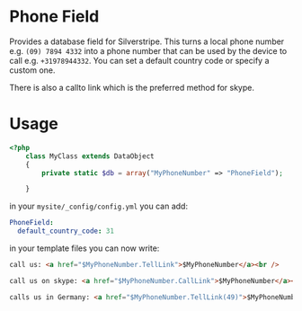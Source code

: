 # Phone Field

Provides a database field for Silverstripe. This turns a local phone number
e.g. `(09) 7894 4332` into a phone number that can be used by the device to call
e.g. `+31978944332`.  You can set a default country code or specify a custom one.

There is also a callto link which is the preferred method for skype.

# Usage

```php
<?php
    class MyClass extends DataObject
    {
        private static $db = array("MyPhoneNumber" => "PhoneField");

    }
```

in your `mysite/_config/config.yml` you can add:

```yml
PhoneField:
  default_country_code: 31
```

in your template files you can now write:

```html
call us: <a href="$MyPhoneNumber.TellLink">$MyPhoneNumber</a><br />

call us on skype: <a href="$MyPhoneNumber.CallLink">$MyPhoneNumber</a><br />

calls us in Germany: <a href="$MyPhoneNumber.TellLink(49)">$MyPhoneNumber</a><br />
```
